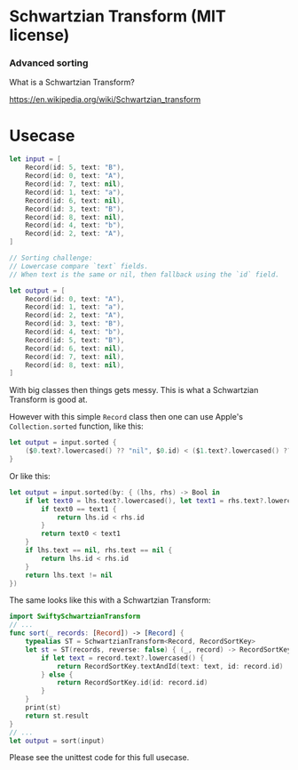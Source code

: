 # Schwartzian Transform (MIT license)

### Advanced sorting 

What is a Schwartzian Transform?

https://en.wikipedia.org/wiki/Schwartzian_transform


# Usecase

```swift
let input = [
    Record(id: 5, text: "B"),
    Record(id: 0, text: "A"),
    Record(id: 7, text: nil),
    Record(id: 1, text: "a"),
    Record(id: 6, text: nil),
    Record(id: 3, text: "B"),
    Record(id: 8, text: nil),
    Record(id: 4, text: "b"),
    Record(id: 2, text: "A"),
]

// Sorting challenge:
// Lowercase compare `text` fields.
// When text is the same or nil, then fallback using the `id` field.

let output = [
    Record(id: 0, text: "A"),
    Record(id: 1, text: "a"),
    Record(id: 2, text: "A"),
    Record(id: 3, text: "B"),
    Record(id: 4, text: "b"),
    Record(id: 5, text: "B"),
    Record(id: 6, text: nil),
    Record(id: 7, text: nil),
    Record(id: 8, text: nil),
]
```

With big classes then things gets messy. This is what a Schwartzian Transform is good at.

However with this simple `Record` class then one can use Apple's `Collection.sorted` function, like this:

```swift
let output = input.sorted {
    ($0.text?.lowercased() ?? "nil", $0.id) < ($1.text?.lowercased() ?? "nil", $1.id)
}
```

Or like this:

```swift
let output = input.sorted(by: { (lhs, rhs) -> Bool in
    if let text0 = lhs.text?.lowercased(), let text1 = rhs.text?.lowercased() {
        if text0 == text1 {
            return lhs.id < rhs.id
        }
        return text0 < text1
    }
    if lhs.text == nil, rhs.text == nil {
        return lhs.id < rhs.id
    }
    return lhs.text != nil
})
```

The same looks like this with a Schwartzian Transform:

```swift
import SwiftySchwartzianTransform
// ...
func sort(_ records: [Record]) -> [Record] {
    typealias ST = SchwartzianTransform<Record, RecordSortKey>
    let st = ST(records, reverse: false) { (_, record) -> RecordSortKey in
        if let text = record.text?.lowercased() {
            return RecordSortKey.textAndId(text: text, id: record.id)
        } else {
            return RecordSortKey.id(id: record.id)
        }
    }
    print(st)
    return st.result
}
// ...
let output = sort(input)
```

Please see the unittest code for this full usecase.
